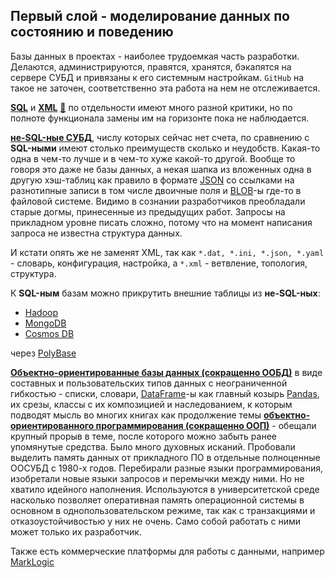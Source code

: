 ## Первый слой - моделирование данных по состоянию и поведению

Базы данных в проектах - наиболее трудоемкая часть разработки. Делаются, администрируются, правятся, хранятся, бэкапятся на сервере СУБД и привязаны к его системным настройкам. `GitHub` на такое не заточен, соответственно эта работа на нем не отслеживается.

**[SQL](https://en.wikipedia.org/wiki/SQL)** и **[XML](https://en.wikipedia.org/wiki/XML)** [💬](http://www.chernyshov.com/SPPO_6/theory/wt_xml.htm "Описание") по отдельности имеют много разной критики, но по полноте функционала замены им на горизонте пока не наблюдается.

[**не-SQL-ные СУБД**](https://en.wikipedia.org/wiki/NoSQL "Есть мнение в разных источниках, что они быстрее SQL-ных баз"), числу которых сейчас нет счета, по сравнению с **SQL-ными** имеют столько преимуществ сколько и неудобств. Какая-то одна в чем-то лучше и в чем-то хуже какой-то другой. Вообще то говоря это даже не базы данных, а некая шапка из вложенных одна в другую хэш-таблиц как правило в формате [JSON](https://en.wikipedia.org/wiki/JSON) со ссылками на разнотипные записи в том числе двоичные поля и [BLOB](https://en.wikipedia.org/wiki/Binary_large_object)-ы где-то в файловой системе. Видимо в сознании разработчиков преобладали старые догмы, принесенные из предыдущих работ. Запросы на прикладном уровне писать сложно, потому что на момент написания запроса не известна структура данных.

И кстати опять же не заменят XML, так как `*.dat, *.ini, *.json, *.yaml` - словарь, конфигурация, настройка, а `*.xml` - ветвление, топология, структура.

К **SQL-ным** базам можно прикрутить внешние таблицы из **не-SQL-ных**:
 - [Hadoop](https://en.wikipedia.org/wiki/Apache_Hadoop)
 - [MongoDB](https://en.wikipedia.org/wiki/MongoDB)
 - [Cosmos DB](https://en.wikipedia.org/wiki/Cosmos_DB)
 
  через [PolyBase](https://learn.microsoft.com/en-us/sql/relational-databases/polybase/polybase-guide?view=sql-server-ver16)

[**Объектно-ориентированные базы данных (сокращенно ООБД)**](https://en.wikipedia.org/wiki/Object_database) в виде составных и пользовательских типов данных с неограниченной гибкостью - списки, словари, [DataFrame](https://pandas.pydata.org/docs/reference/api/pandas.DataFrame.html)-ы как главный козырь [Pandas](https://en.wikipedia.org/wiki/Pandas_(software)), их срезы, классы с их композицией и наследованием, к которым подводят мысль во многих книгах как продолжение темы [**объектно-ориентированного программирования (сокращенно ООП)**](https://en.wikipedia.org/wiki/Object-oriented_programming) - обещали крупный прорыв в теме, после которого можно забыть ранее упомянутые средства. Было много духовных исканий. Пробовали выделить память данных от прикладного ПО в отдельные полноценные ООСУБД с 1980-х годов. Перебирали разные языки программирования, изобретали новые языки запросов и перемычки между ними. Но не хватило идейного наполнения. Используются в университетской среде насколько позволяет оперативная память операционной системы в основном в однопользовательском режиме, так как с транзакциями и отказоустойчивостью у них не очень. Само собой работать с ними может только их разработчик.

Также есть коммерческие платформы для работы с данными, например [MarkLogic](https://www.marklogic.com/)
